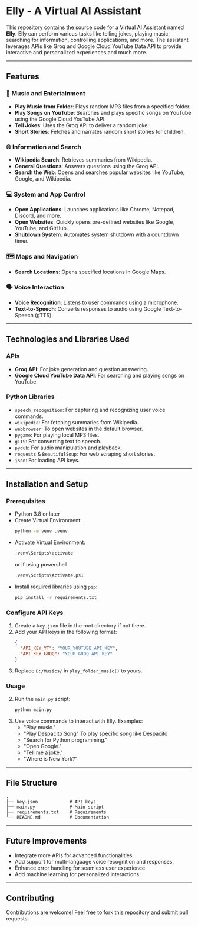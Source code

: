 # Elly - A Virtual AI Assistant

This repository contains the source code for a Virtual AI Assistant named **Elly**. Elly can perform various tasks like telling jokes, playing music, searching for information, controlling applications, and more. The assistant leverages APIs like Groq and Google Cloud YouTube Data API to provide interactive and personalized experiences and much more.

---

## Features

### 🎵 Music and Entertainment
- **Play Music from Folder**: Plays random MP3 files from a specified folder.
- **Play Songs on YouTube**: Searches and plays specific songs on YouTube using the Google Cloud YouTube API.
- **Tell Jokes**: Uses the Groq API to deliver a random joke.
- **Short Stories**: Fetches and narrates random short stories for children.

### 🌐 Information and Search
- **Wikipedia Search**: Retrieves summaries from Wikipedia.
- **General Questions**: Answers questions using the Groq API.
- **Search the Web**: Opens and searches popular websites like YouTube, Google, and Wikipedia.

### 💻 System and App Control
- **Open Applications**: Launches applications like Chrome, Notepad, Discord, and more.
- **Open Websites**: Quickly opens pre-defined websites like Google, YouTube, and GitHub.
- **Shutdown System**: Automates system shutdown with a countdown timer.

### 🗺 Maps and Navigation
- **Search Locations**: Opens specified locations in Google Maps.

### 🗣 Voice Interaction
- **Voice Recognition**: Listens to user commands using a microphone.
- **Text-to-Speech**: Converts responses to audio using Google Text-to-Speech (gTTS).

---

## Technologies and Libraries Used

### APIs
- **Groq API**: For joke generation and question answering.
- **Google Cloud YouTube Data API**: For searching and playing songs on YouTube.

### Python Libraries
- `speech_recognition`: For capturing and recognizing user voice commands.
- `wikipedia`: For fetching summaries from Wikipedia.
- `webbrowser`: To open websites in the default browser.
- `pygame`: For playing local MP3 files.
- `gTTS`: For converting text to speech.
- `pydub`: For audio manipulation and playback.
- `requests` & `BeautifulSoup`: For web scraping short stories.
- `json`: For loading API keys.

---

## Installation and Setup

### Prerequisites
- Python 3.8 or later
- Create Virtual Environment:
  ```bash
  python -m venv .venv
  ```
- Activate Virtual Environment:
  ```bash
  .venv\Scripts\activate
  ```
  or if using powershell
  ```bash
  .venv\Scripts\Activate.ps1
  ```
- Install required libraries using `pip`:
  ```bash
  pip install -r requirements.txt
  ```

### Configure API Keys
1. Create a `key.json` file in the root directory if not there.
2. Add your API keys in the following format:
   ```json
   {
     "API_KEY_YT": "YOUR_YOUTUBE_API_KEY",
     "API_KEY_GROQ": "YOUR_GROQ_API_KEY"
   }
   ```
3. Replace `D:/Musics/` in `play_folder_music()` to yours.

### Usage
2. Run the `main.py` script:
   ```bash
   python main.py
   ```
3. Use voice commands to interact with Elly. Examples:
   - "Play music."
   - "Play Despacito Song" To play specific song like Despacito
   - "Search for Python programming."
   - "Open Google."
   - "Tell me a joke."
   - "Where is New York?"

---

## File Structure
```
.
├── key.json            # API keys
├── main.py             # Main script
├── requirements.txt    # Requirements
└── README.md           # Documentation
```

---

## Future Improvements
- Integrate more APIs for advanced functionalities.
- Add support for multi-language voice recognition and responses.
- Enhance error handling for seamless user experience.
- Add machine learning for personalized interactions.

---

## Contributing
Contributions are welcome! Feel free to fork this repository and submit pull requests.

